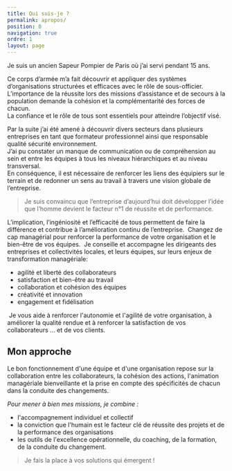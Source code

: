 ```yaml
---
title: Qui suis-je ?
permalink: apropos/
position: 0
navigation: true
ordre: 1
layout: page
---
```


Je suis un ancien Sapeur Pompier de Paris où j’ai servi pendant 15 ans.

Ce corps d’armée m’a fait découvrir et appliquer des systèmes d’organisations structurées et efficaces avec le rôle de sous-officier.  
L’importance de la réussite lors des missions d’assistance et de secours à la population demande la cohésion et la complémentarité des forces de chacun.  
La confiance et le rôle de tous sont essentiels pour atteindre l’objectif visé.
 
Par la suite j’ai été amené à découvrir divers secteurs dans plusieurs entreprises en tant que formateur professionnel ainsi que responsable qualité sécurité environnement.  
J’ai pu constater un manque de communication ou de compréhension au sein et entre les équipes à tous les niveaux hiérarchiques et au niveau transversal.  
En conséquence, il est nécessaire de renforcer les liens des équipiers sur le terrain et de redonner un sens au travail à travers une vision globale de l’entreprise.

 > Je suis convaincu que l’entreprise d’aujourd’hui doit développer l’idée que l’homme devient le facteur n°1 de réussite et de performance.

L’implication, l’ingéniosité et l’efficacité de tous permettent de faire la différence et contribue à l’amélioration continu de l’entreprise.
​
Changez de cap managérial pour renforcer la performance de votre organisation et le bien-être de vos équipes.
​
Je conseille et accompagne les dirigeants des entreprises et collectivités locales,  et leurs équipes, sur leurs enjeux de transformation managériale:
​
 - agilité et liberté des collaborateurs
 - satisfaction et bien-être au travail
 - collaboration et cohésion des équipes
 - créativité et innovation 
 - engagement et fidélisation

​
Je vous aide à renforcer l'autonomie et l'agilité de votre organisation, à améliorer la qualité rendue et à renforcer la satisfaction de vos collaborateurs  ... et de vos clients.
 
## Mon approche

Le bon fonctionnement d'une équipe et d'une organisation repose sur la collaboration entre les collaborateurs, la cohésion des actions, l'animation managériale bienveillante et la prise en compte des spécificités de chacun dans la conduite des changements. 
​
 
*Pour mener à bien mes missions, je combine :*
​
 - l'accompagnement individuel et collectif
 - la conviction que l'humain est le facteur clé de réussite des projets et de la performance des organisations
 - les outils de l'excellence opérationnelle, du coaching, de la formation, de la conduite du changement.

 > Je fais la place à vos solutions qui émergent !